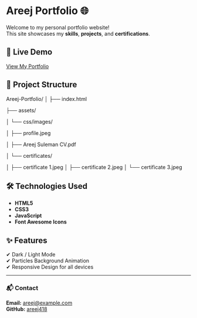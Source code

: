 # Areej Portfolio 🌐

Welcome to my personal portfolio website!  
This site showcases my **skills**, **projects**, and **certifications**.

## 🌟 Live Demo
[View My Portfolio](https://areej418.github.io/areej-portfolio/)

## 📂 Project Structure
Areej-Portfolio/
│
├── index.html


├── assets/

│ └── css/images/

│ ├── profile.jpeg

│ ├── Areej Suleman CV.pdf

│ └── certificates/

│ ├── certificate 1.jpeg
│ ├── certificate 2.jpeg
│ └── certificate 3.jpeg


## 🛠️ Technologies Used
- **HTML5**
- **CSS3**
- **JavaScript**
- **Font Awesome Icons**

## ✨ Features
✔ Dark / Light Mode  
✔ Particles Background Animation  
✔ Responsive Design for all devices  

---

### 📬 Contact
**Email:** areej@example.com  
**GitHub:** [areej418](https://github.com/areej418)
